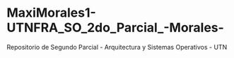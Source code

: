# MaxiMorales1-UTNFRA_SO_2do_Parcial_-Morales-
Repositorio de Segundo Parcial - Arquitectura y Sistemas Operativos - UTN
